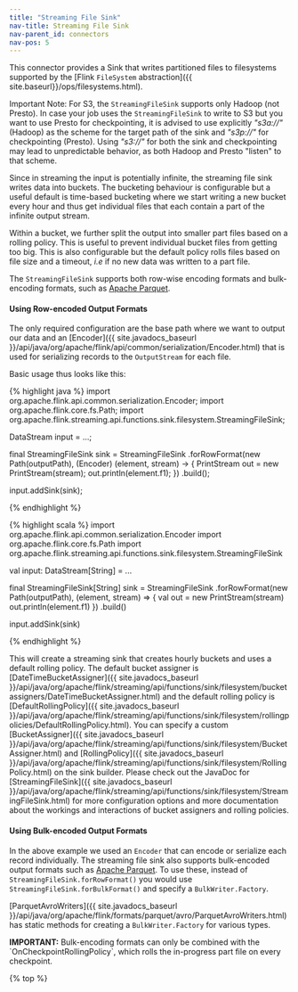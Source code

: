 ```yaml
---
title: "Streaming File Sink"
nav-title: Streaming File Sink
nav-parent_id: connectors
nav-pos: 5
---
```

<!--
Licensed to the Apache Software Foundation (ASF) under one
or more contributor license agreements.  See the NOTICE file
distributed with this work for additional information
regarding copyright ownership.  The ASF licenses this file
to you under the Apache License, Version 2.0 (the
"License"); you may not use this file except in compliance
with the License.  You may obtain a copy of the License at

  http://www.apache.org/licenses/LICENSE-2.0

Unless required by applicable law or agreed to in writing,
software distributed under the License is distributed on an
"AS IS" BASIS, WITHOUT WARRANTIES OR CONDITIONS OF ANY
KIND, either express or implied.  See the License for the
specific language governing permissions and limitations
under the License.
-->

This connector provides a Sink that writes partitioned files to filesystems
supported by the [Flink `FileSystem` abstraction]({{ site.baseurl}}/ops/filesystems.html).

<span class="label label-danger">Important Note</span>: For S3, the `StreamingFileSink` 
supports only Hadoop (not Presto). In case your job uses the `StreamingFileSink` to write to S3 but
you want to use Presto for checkpointing, it is advised to use explicitly *"s3a://"* (Hadoop) as 
the scheme for the target path of the sink and *"s3p://"* for checkpointing (Presto). Using *"s3://"* 
for both the sink and checkpointing may lead to unpredictable behavior, as both Hadoop and Presto 
"listen" to that scheme.

Since in streaming the input is potentially infinite, the streaming file sink writes data
into buckets. The bucketing behaviour is configurable but a useful default is time-based
bucketing where we start writing a new bucket every hour and thus get
individual files that each contain a part of the infinite output stream.

Within a bucket, we further split the output into smaller part files based on a
rolling policy. This is useful to prevent individual bucket files from getting
too big. This is also configurable but the default policy rolls files based on
file size and a timeout, *i.e* if no new data was written to a part file. 

The `StreamingFileSink` supports both row-wise encoding formats and
bulk-encoding formats, such as [Apache Parquet](http://parquet.apache.org).

#### Using Row-encoded Output Formats

The only required configuration are the base path where we want to output our
data and an
[Encoder]({{ site.javadocs_baseurl }}/api/java/org/apache/flink/api/common/serialization/Encoder.html)
that is used for serializing records to the `OutputStream` for each file.

Basic usage thus looks like this:


<div class="codetabs" markdown="1">
<div data-lang="java" markdown="1">
{% highlight java %}
import org.apache.flink.api.common.serialization.Encoder;
import org.apache.flink.core.fs.Path;
import org.apache.flink.streaming.api.functions.sink.filesystem.StreamingFileSink;

DataStream<String> input = ...;

final StreamingFileSink<String> sink = StreamingFileSink
	.forRowFormat(new Path(outputPath), (Encoder<String>) (element, stream) -> {
		PrintStream out = new PrintStream(stream);
		out.println(element.f1);
	})
	.build();

input.addSink(sink);

{% endhighlight %}
</div>
<div data-lang="scala" markdown="1">
{% highlight scala %}
import org.apache.flink.api.common.serialization.Encoder
import org.apache.flink.core.fs.Path
import org.apache.flink.streaming.api.functions.sink.filesystem.StreamingFileSink

val input: DataStream[String] = ...

final StreamingFileSink[String] sink = StreamingFileSink
	.forRowFormat(new Path(outputPath), (element, stream) => {
		val out = new PrintStream(stream)
		out.println(element.f1)
	})
	.build()

input.addSink(sink)

{% endhighlight %}
</div>
</div>

This will create a streaming sink that creates hourly buckets and uses a
default rolling policy. The default bucket assigner is
[DateTimeBucketAssigner]({{ site.javadocs_baseurl }}/api/java/org/apache/flink/streaming/api/functions/sink/filesystem/bucketassigners/DateTimeBucketAssigner.html)
and the default rolling policy is
[DefaultRollingPolicy]({{ site.javadocs_baseurl }}/api/java/org/apache/flink/streaming/api/functions/sink/filesystem/rollingpolicies/DefaultRollingPolicy.html).
You can specify a custom
[BucketAssigner]({{ site.javadocs_baseurl }}/api/java/org/apache/flink/streaming/api/functions/sink/filesystem/BucketAssigner.html)
and
[RollingPolicy]({{ site.javadocs_baseurl }}/api/java/org/apache/flink/streaming/api/functions/sink/filesystem/RollingPolicy.html)
on the sink builder. Please check out the JavaDoc for
[StreamingFileSink]({{ site.javadocs_baseurl }}/api/java/org/apache/flink/streaming/api/functions/sink/filesystem/StreamingFileSink.html)
for more configuration options and more documentation about the workings and
interactions of bucket assigners and rolling policies.

#### Using Bulk-encoded Output Formats

In the above example we used an `Encoder` that can encode or serialize each
record individually. The streaming file sink also supports bulk-encoded output
formats such as [Apache Parquet](http://parquet.apache.org). To use these,
instead of `StreamingFileSink.forRowFormat()` you would use
`StreamingFileSink.forBulkFormat()` and specify a `BulkWriter.Factory`.

[ParquetAvroWriters]({{ site.javadocs_baseurl }}/api/java/org/apache/flink/formats/parquet/avro/ParquetAvroWriters.html)
has static methods for creating a `BulkWriter.Factory` for various types.

<div class="alert alert-info">
    <b>IMPORTANT:</b> Bulk-encoding formats can only be combined with the
    `OnCheckpointRollingPolicy`, which rolls the in-progress part file on
    every checkpoint.
</div>

{% top %}
